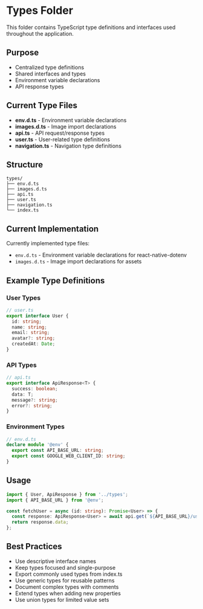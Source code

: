 # Types Folder

This folder contains TypeScript type definitions and interfaces used throughout the application.

## Purpose
- Centralized type definitions
- Shared interfaces and types
- Environment variable declarations
- API response types

## Current Type Files
- **env.d.ts** - Environment variable declarations
- **images.d.ts** - Image import declarations
- **api.ts** - API request/response types
- **user.ts** - User-related type definitions
- **navigation.ts** - Navigation type definitions

## Structure
```
types/
├── env.d.ts
├── images.d.ts
├── api.ts
├── user.ts
├── navigation.ts
└── index.ts
```

## Current Implementation
Currently implemented type files:
- `env.d.ts` - Environment variable declarations for react-native-dotenv
- `images.d.ts` - Image import declarations for assets

## Example Type Definitions

### User Types
```typescript
// user.ts
export interface User {
  id: string;
  name: string;
  email: string;
  avatar?: string;
  createdAt: Date;
}
```

### API Types
```typescript
// api.ts
export interface ApiResponse<T> {
  success: boolean;
  data: T;
  message?: string;
  error?: string;
}
```

### Environment Types
```typescript
// env.d.ts
declare module '@env' {
  export const API_BASE_URL: string;
  export const GOOGLE_WEB_CLIENT_ID: string;
}
```

## Usage
```typescript
import { User, ApiResponse } from '../types';
import { API_BASE_URL } from '@env';

const fetchUser = async (id: string): Promise<User> => {
  const response: ApiResponse<User> = await api.get(`${API_BASE_URL}/users/${id}`);
  return response.data;
};
```

## Best Practices
- Use descriptive interface names
- Keep types focused and single-purpose
- Export commonly used types from index.ts
- Use generic types for reusable patterns
- Document complex types with comments
- Extend types when adding new properties
- Use union types for limited value sets